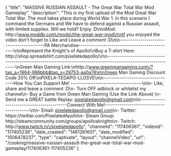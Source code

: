 {
    "title": "MASSIVE RUSSIAN ASSAULT - The Great War Total War Mod Gameplay",
    "description": "This is my first upload of the Mod Great War Total War.  The mod takes place during World War 1.  In this scenario I command the Germans and We have to defend against a Russian assault, with limited supplies.  Will we hold? Enjoy :D\n\nMod: http:\/\/www.moddb.com\/mods\/the-great-war-mod\n\nIf you enjoyed the video don't forget to Like and Leave a comment :D\n\n-----------------------------------------PA Merchandise----------------------------------------------\n\nRepresent the Knight's of Apollo!\nBuy a T-shirt Here: http:\/\/shop.spreadshirt.com\/pixelatedapollo\/\n\n---------------------------------------------------------------------------------------------------------------\nGreen Man Gaming Link:\nhttp:\/\/www.greenmangaming.com\/?tap_a=1964-996bbb&tap_s=29753-aa0a78\n\nGreen Man Gaming Discount Code 20% Off:\nPIXELA-TEDAPO-LLOSVE\n\n----------------------------------How You Can Support Me! -----------------------------------\n\n- Like, share and leave a comment :D\n- Turn OFF adblock or whitelist my channel\n- Buy a Game from Green Man Gaming (Use the Link Above) \n- Send me a GREAT battle Replay: pixelatedapollo@gmail.com\n\n------------------------------------------Connect With Me!-----------------------------------------\n\n- Email: pixelatedapollo@gmail.com\n- Twitter: https:\/\/twitter.com\/PixelatedApollo\n- Steam Group:  http:\/\/steamcommunity.com\/groups\/apollosknights\n- Twitch: http:\/\/www.twitch.tv\/pixelatedapollo",
    "channelid": "117406361",
    "videoid": "117405236",
    "date_created": "1461261601",
    "date_modified": "1506478237",
    "type": "captivate",
    "layout": "channelVideo",
    "url": "\/cooking\/massive-russian-assault-the-great-war-total-war-mod-gameplay\/117406361-117405236"
}